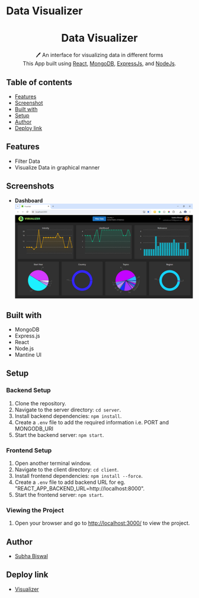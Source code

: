 # Data Visualizer

 <h1 align="center">Data Visualizer</h1> 
<p align="center">
 🖊️ An interface for visualizing data in different forms<br>
     This App built using <a href="https://react.dev/">React</a>, <a href="https://www.mongodb.com/">MongoDB</a>, <a href="https://expressjs.com/">ExpressJs</a>, and <a href="https://nodejs.org/en/">NodeJs</a>.
</p>

## Table of contents

-   [Features](#Features)
-   [Screenshot](#Screenshots)
-   [Built with](#built-with)
-   [Setup](#Setup)
-   [Author](#author)
-   [Deploy link](#deploy-link)

## Features

-   Filter Data
-   Visualize Data in graphical manner

## Screenshots

-   **Dashboard**<br />
    ![Dashboard](./PageScreenShots/dashboard.PNG)

## Built with

-   MongoDB
-   Express.js
-   React
-   Node.js
-   Mantine UI

## Setup

### Backend Setup

1. Clone the repository.
2. Navigate to the server directory: `cd server`.
3. Install backend dependencies: `npm install`.
4. Create a `.env` file to add the required information i.e. PORT and MONGODB_URI
5. Start the backend server: `npm start`.

### Frontend Setup

1. Open another terminal window.
2. Navigate to the client directory: `cd client`.
3. Install frontend dependencies: `npm install --force`.
4. Create a `.env` file to add backend URL for eg. "REACT_APP_BACKEND_URL=http://localhost:8000".
5. Start the frontend server: `npm start`.

### Viewing the Project

1. Open your browser and go to [http://localhost:3000/](http://localhost:3000/) to view the project.

## Author

-   [Subha Biswal](https://github.com/20SB)

## Deploy link

-   [Visualizer](https://visualizer.subbu.cloud/)

